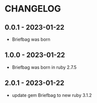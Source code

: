 # CHANGELOG

## 0.0.1 - 2023-01-22

* Briefbag was born

## 1.0.0 - 2023-01-22

* Briefbag was born in ruby 2.7.5

## 2.0.1 - 2023-01-22

* update gem Briefbag to new ruby 3.1.2 

